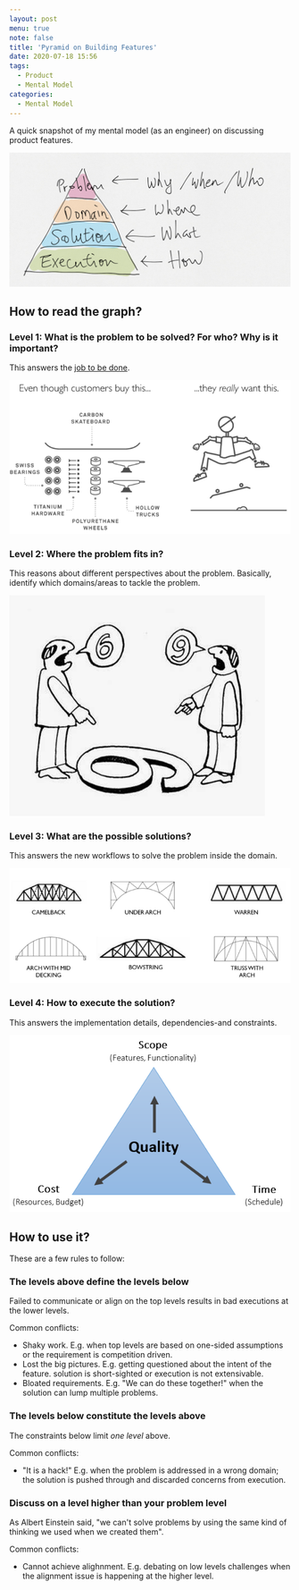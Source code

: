```yaml
---
layout: post
menu: true
note: false
title: 'Pyramid on Building Features'
date: 2020-07-18 15:56
tags:
  - Product
  - Mental Model
categories:
  - Mental Model
---
```


A quick snapshot of my mental model (as an engineer) on discussing product features.

![Discussion Pyramid](/images/2020/07/discussion-pyramid.png)

## How to read the graph?

### Level 1: What is the problem to be solved? For who? Why is it important?

This answers the [job to be done](https://jtbd.info/2-what-is-jobs-to-be-done-jtbd-796b82081cca).

![The designers at intercom (intercom.com) use this illustration to show what is, and isn’t, important to customers.](/images/2020/07/jobs-to-be-done.png)

### Level 2: Where the problem fits in?

This reasons about different perspectives about the problem. Basically, identify which domains/areas to tackle the problem.

![Six or Nine](/images/2020/07/different-perspectives.jpeg)

### Level 3: What are the possible solutions?

This answers the new workflows to solve the problem inside the domain.

![Design Alternatives for a Bridge](/images/2020/07/bridge-design-alternatives.PNG)

### Level 4: How to execute the solution?

This answers the implementation details, dependencies-and constraints.

![Iron Triangle of Constraints](/images/2020/07/constraints-triangle.png)

## How to use it?

These are a few rules to follow:

### The levels above define the levels below

Failed to communicate or align on the top levels results in bad executions at the lower levels.

Common conflicts:

- Shaky work. E.g. when top levels are based on one-sided assumptions or the requirement is competition driven.
- Lost the big pictures. E.g. getting questioned about the intent of the feature. solution is short-sighted or execution is not extensivable.
- Bloated requirements. E.g. "We can do these together!" when the solution can lump multiple problems.

### The levels below constitute the levels above

The constraints below limit *one level* above.

Common conflicts:

- "It is a hack!" E.g. when the problem is addressed in a wrong domain; the solution is pushed through and discarded concerns from execution.

### Discuss on a level higher than your problem level

As Albert Einstein said, "we can't solve problems by using the same kind of thinking we used when we created them".

Common conflicts:

- Cannot achieve alighnment. E.g. debating on low levels challenges when the alignment issue is happening at the higher level.
